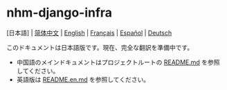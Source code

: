 # nhm-django-infra

[日本語] | [简体中文](README.md) | [English](README.en.md) | [Français](README.fr.md) | [Español](README.es.md) | [Deutsch](README.de.md)

このドキュメントは日本語版です。現在、完全な翻訳を準備中です。

- 中国語のメインドキュメントはプロジェクトルートの [README.md](README.md) を参照してください。
- 英語版は [README.en.md](README.en.md) を参照してください。

